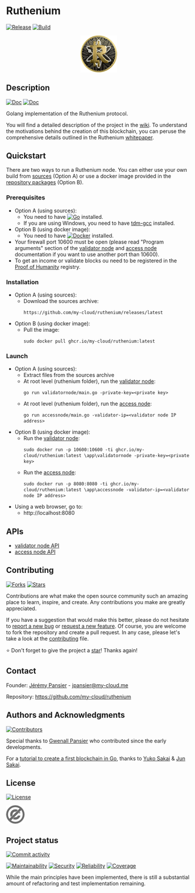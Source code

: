 # Ruthenium
[![Release](https://img.shields.io/github/release/my-cloud/ruthenium?logo=github)](https://github.com/my-cloud/ruthenium/releases)
[![Build](https://img.shields.io/github/actions/workflow/status/my-cloud/ruthenium/build.yml?logo=github)](https://github.com/my-cloud/ruthenium/actions?query=workflow%3ABuild+event%3Apush+branch%3Amain)

<img src="doc/ruthenium-coin.png" alt="Ruthenium coin" width="20%" style="display: block; margin-left: 40%;"/>

## Description
[![Doc](https://img.shields.io/badge/doc-wiki-blue?logo=github)](https://github.com/my-cloud/ruthenium/wiki)
[![Doc](https://img.shields.io/badge/doc-whitepaper-blue?logo=github)](https://github.com/my-cloud/ruthenium/wiki/Whitepaper)

Golang implementation of the Ruthenium protocol.

You will find a detailed description of the project in the [wiki](https://github.com/my-cloud/ruthenium/wiki/Home). To understand the motivations behind the creation of this blockchain, you can peruse the comprehensive details outlined in the Ruthenium [whitepaper](https://github.com/my-cloud/ruthenium/wiki/Whitepaper). 

## Quickstart
There are two ways to run a Ruthenium node. You can either use your own build from [sources](https://github.com/my-cloud/ruthenium/releases) (Option A) or use a docker image provided in the [repository packages](https://github.com/my-cloud/ruthenium/pkgs/container/ruthenium) (Option B).

### Prerequisites
* Option A (using sources):
  * You need to have [![Go](https://img.shields.io/github/go-mod/go-version/my-cloud/ruthenium?logo=go)](https://go.dev/dl/) installed.
  * If you are using Windows, you need to have [tdm-gcc](https://jmeubank.github.io/tdm-gcc/) installed.
* Option B (using docker image):
  * You need to have [![Docker](https://img.shields.io/badge/docker-grey?logo=docker)](https://www.docker.com/) installed.
* Your firewall port 10600 must be open (please read "Program arguments" section of the [validator node](validatornode/README.md#program-arguments) and [access node](accessnode/README.md#program-arguments) documentation if you want to use another port than 10600).
* To get an income or validate blocks ou need to be registered in the [Proof of Humanity](https://github.com/my-cloud/ruthenium/wiki/Whitepaper#proof-of-humanity) registry.

### Installation
* Option A (using sources):
  * Download the sources archive:
    ```
    https://github.com/my-cloud/ruthenium/releases/latest
    ```
* Option B (using docker image):
  * Pull the image:
    ```
    sudo docker pull ghcr.io/my-cloud/ruthenium:latest
    ```

### Launch
* Option A (using sources):
  * Extract files from the sources archive
  * At root level (ruthenium folder), run the [validator node](validatornode/README.md):
    ```
    go run validatornode/main.go -private-key=<private key>
    ```
  * At root level (ruthenium folder), run the [access node](accessnode/README.md):
    ```
    go run accessnode/main.go -validator-ip=<validator node IP address>
    ```
* Option B (using docker image):
  * Run the [validator node](validatornode/README.md):
    ```
    sudo docker run -p 10600:10600 -ti ghcr.io/my-cloud/ruthenium:latest \app\validatornode -private-key=<private key>
    ```
  * Run the [access node](accessnode/README.md):
    ```
    sudo docker run -p 8080:8080 -ti ghcr.io/my-cloud/ruthenium:latest \app\accessnode -validator-ip=<validator node IP address>
    ```
* Using a web browser, go to:
  * http://localhost:8080

## APIs
* [validator node API](validatornode/README.md#api)
* [access node API](accessnode/README.md#api)

## Contributing
[![Forks](https://img.shields.io/github/forks/my-cloud/ruthenium?logo=github)](https://github.com/my-cloud/ruthenium/fork)
[![Stars](https://img.shields.io/github/stars/my-cloud/ruthenium?logo=github)](https://github.com/my-cloud/ruthenium)

Contributions are what make the open source community such an amazing place to learn, inspire, and create. Any contributions you make are greatly appreciated.

If you have a suggestion that would make this better, please do not hesitate to [report a new bug](https://github.com/my-cloud/ruthenium/issues/new?assignees=&labels=bug&template=bug_report.md&title=) or [request a new feature](https://github.com/my-cloud/ruthenium/issues/new?assignees=&labels=enhancement&template=feature_request.md&title=). Of course, you are welcome to fork the repository and create a pull request. In any case, please let's take a look at the [contributing](.github/CONTRIBUTING.md) file.

⭐ Don't forget to give the project a [star](https://docs.github.com/en/get-started/exploring-projects-on-github/saving-repositories-with-stars)! Thanks again!

## Contact
Founder: [Jérémy Pansier](https://github.com/JeremyPansier) - jpansier@my-cloud.me

Repository: https://github.com/my-cloud/ruthenium

## Authors and Acknowledgments
[![Contributors](https://img.shields.io/github/contributors/my-cloud/ruthenium?logo=github)](https://github.com/my-cloud/ruthenium/graphs/contributors)

Special thanks to [Gwenall Pansier](https://github.com/Gwenall) who contributed since the early developments.

For a [tutorial to create a first blockchain in Go][1], thanks to [Yuko Sakai][2] & [Jun Sakai][3].

## License
[![License](https://img.shields.io/github/license/my-cloud/ruthenium?label=⚖&nbsp;license)](LICENSE)

![license.png](doc/license.png)

## Project status
[![Commit activity](https://img.shields.io/github/commit-activity/y/my-cloud/ruthenium?logo=github)](https://github.com/my-cloud/ruthenium/commits/main)

[![Maintainability](https://sonarcloud.io/api/project_badges/measure?project=my-cloud_ruthenium&metric=sqale_rating)](https://sonarcloud.io/component_measures?id=my-cloud_ruthenium&metric=sqale_rating)
[![Security](https://sonarcloud.io/api/project_badges/measure?project=my-cloud_ruthenium&metric=security_rating)](https://sonarcloud.io/component_measures?id=my-cloud_ruthenium&metric=security_rating)
[![Reliability](https://sonarcloud.io/api/project_badges/measure?project=my-cloud_ruthenium&metric=reliability_rating)](https://sonarcloud.io/component_measures?id=my-cloud_ruthenium&metric=reliability_rating)
[![Coverage](https://img.shields.io/sonar/coverage/my-cloud_ruthenium/main?logo=sonarcloud&server=https%3A%2F%2Fsonarcloud.io)](https://sonarcloud.io/component_measures?id=my-cloud_ruthenium&metric=coverage)

While the main principles have been implemented, there is still a substantial amount of refactoring and test implementation remaining.

[1]: https://www.udemy.com/course/golang-how-to-build-a-blockchain-in-go/ "Udemy tutorial to build a blockchain in Go"
[2]: https://www.udemy.com/user/myeigoworld/ "Yuko Sakai LinkedIn profile"
[3]: https://udemy.com/user/jun-sakai/ "Jun Sakai LinkedIn profile"
